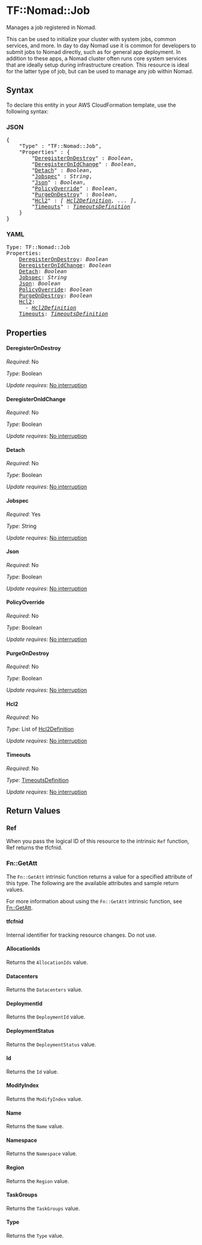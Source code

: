 # TF::Nomad::Job

Manages a job registered in Nomad.

This can be used to initialize your cluster with system jobs, common services,
and more. In day to day Nomad use it is common for developers to submit jobs to
Nomad directly, such as for general app deployment. In addition to these apps, a
Nomad cluster often runs core system services that are ideally setup during
infrastructure creation. This resource is ideal for the latter type of job, but
can be used to manage any job within Nomad.

## Syntax

To declare this entity in your AWS CloudFormation template, use the following syntax:

### JSON

<pre>
{
    "Type" : "TF::Nomad::Job",
    "Properties" : {
        "<a href="#deregisterondestroy" title="DeregisterOnDestroy">DeregisterOnDestroy</a>" : <i>Boolean</i>,
        "<a href="#deregisteronidchange" title="DeregisterOnIdChange">DeregisterOnIdChange</a>" : <i>Boolean</i>,
        "<a href="#detach" title="Detach">Detach</a>" : <i>Boolean</i>,
        "<a href="#jobspec" title="Jobspec">Jobspec</a>" : <i>String</i>,
        "<a href="#json" title="Json">Json</a>" : <i>Boolean</i>,
        "<a href="#policyoverride" title="PolicyOverride">PolicyOverride</a>" : <i>Boolean</i>,
        "<a href="#purgeondestroy" title="PurgeOnDestroy">PurgeOnDestroy</a>" : <i>Boolean</i>,
        "<a href="#hcl2" title="Hcl2">Hcl2</a>" : <i>[ <a href="hcl2definition.md">Hcl2Definition</a>, ... ]</i>,
        "<a href="#timeouts" title="Timeouts">Timeouts</a>" : <i><a href="timeoutsdefinition.md">TimeoutsDefinition</a></i>
    }
}
</pre>

### YAML

<pre>
Type: TF::Nomad::Job
Properties:
    <a href="#deregisterondestroy" title="DeregisterOnDestroy">DeregisterOnDestroy</a>: <i>Boolean</i>
    <a href="#deregisteronidchange" title="DeregisterOnIdChange">DeregisterOnIdChange</a>: <i>Boolean</i>
    <a href="#detach" title="Detach">Detach</a>: <i>Boolean</i>
    <a href="#jobspec" title="Jobspec">Jobspec</a>: <i>String</i>
    <a href="#json" title="Json">Json</a>: <i>Boolean</i>
    <a href="#policyoverride" title="PolicyOverride">PolicyOverride</a>: <i>Boolean</i>
    <a href="#purgeondestroy" title="PurgeOnDestroy">PurgeOnDestroy</a>: <i>Boolean</i>
    <a href="#hcl2" title="Hcl2">Hcl2</a>: <i>
      - <a href="hcl2definition.md">Hcl2Definition</a></i>
    <a href="#timeouts" title="Timeouts">Timeouts</a>: <i><a href="timeoutsdefinition.md">TimeoutsDefinition</a></i>
</pre>

## Properties

#### DeregisterOnDestroy

_Required_: No

_Type_: Boolean

_Update requires_: [No interruption](https://docs.aws.amazon.com/AWSCloudFormation/latest/UserGuide/using-cfn-updating-stacks-update-behaviors.html#update-no-interrupt)

#### DeregisterOnIdChange

_Required_: No

_Type_: Boolean

_Update requires_: [No interruption](https://docs.aws.amazon.com/AWSCloudFormation/latest/UserGuide/using-cfn-updating-stacks-update-behaviors.html#update-no-interrupt)

#### Detach

_Required_: No

_Type_: Boolean

_Update requires_: [No interruption](https://docs.aws.amazon.com/AWSCloudFormation/latest/UserGuide/using-cfn-updating-stacks-update-behaviors.html#update-no-interrupt)

#### Jobspec

_Required_: Yes

_Type_: String

_Update requires_: [No interruption](https://docs.aws.amazon.com/AWSCloudFormation/latest/UserGuide/using-cfn-updating-stacks-update-behaviors.html#update-no-interrupt)

#### Json

_Required_: No

_Type_: Boolean

_Update requires_: [No interruption](https://docs.aws.amazon.com/AWSCloudFormation/latest/UserGuide/using-cfn-updating-stacks-update-behaviors.html#update-no-interrupt)

#### PolicyOverride

_Required_: No

_Type_: Boolean

_Update requires_: [No interruption](https://docs.aws.amazon.com/AWSCloudFormation/latest/UserGuide/using-cfn-updating-stacks-update-behaviors.html#update-no-interrupt)

#### PurgeOnDestroy

_Required_: No

_Type_: Boolean

_Update requires_: [No interruption](https://docs.aws.amazon.com/AWSCloudFormation/latest/UserGuide/using-cfn-updating-stacks-update-behaviors.html#update-no-interrupt)

#### Hcl2

_Required_: No

_Type_: List of <a href="hcl2definition.md">Hcl2Definition</a>

_Update requires_: [No interruption](https://docs.aws.amazon.com/AWSCloudFormation/latest/UserGuide/using-cfn-updating-stacks-update-behaviors.html#update-no-interrupt)

#### Timeouts

_Required_: No

_Type_: <a href="timeoutsdefinition.md">TimeoutsDefinition</a>

_Update requires_: [No interruption](https://docs.aws.amazon.com/AWSCloudFormation/latest/UserGuide/using-cfn-updating-stacks-update-behaviors.html#update-no-interrupt)

## Return Values

### Ref

When you pass the logical ID of this resource to the intrinsic `Ref` function, Ref returns the tfcfnid.

### Fn::GetAtt

The `Fn::GetAtt` intrinsic function returns a value for a specified attribute of this type. The following are the available attributes and sample return values.

For more information about using the `Fn::GetAtt` intrinsic function, see [Fn::GetAtt](https://docs.aws.amazon.com/AWSCloudFormation/latest/UserGuide/intrinsic-function-reference-getatt.html).

#### tfcfnid

Internal identifier for tracking resource changes. Do not use.

#### AllocationIds

Returns the <code>AllocationIds</code> value.

#### Datacenters

Returns the <code>Datacenters</code> value.

#### DeploymentId

Returns the <code>DeploymentId</code> value.

#### DeploymentStatus

Returns the <code>DeploymentStatus</code> value.

#### Id

Returns the <code>Id</code> value.

#### ModifyIndex

Returns the <code>ModifyIndex</code> value.

#### Name

Returns the <code>Name</code> value.

#### Namespace

Returns the <code>Namespace</code> value.

#### Region

Returns the <code>Region</code> value.

#### TaskGroups

Returns the <code>TaskGroups</code> value.

#### Type

Returns the <code>Type</code> value.

